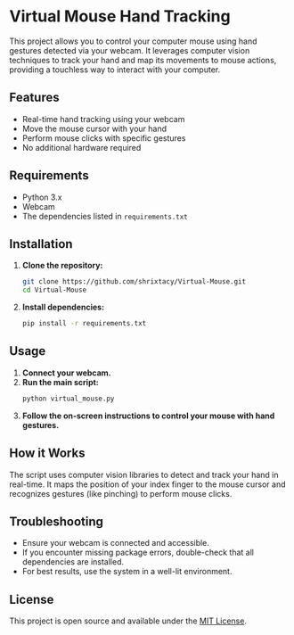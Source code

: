 # Virtual Mouse Hand Tracking

This project allows you to control your computer mouse using hand gestures detected via your webcam. It leverages computer vision techniques to track your hand and map its movements to mouse actions, providing a touchless way to interact with your computer.

## Features

- Real-time hand tracking using your webcam
- Move the mouse cursor with your hand
- Perform mouse clicks with specific gestures
- No additional hardware required

## Requirements

- Python 3.x
- Webcam
- The dependencies listed in `requirements.txt`

## Installation

1. **Clone the repository:**
   ```sh
   git clone https://github.com/shrixtacy/Virtual-Mouse.git
   cd Virtual-Mouse
   ```

2. **Install dependencies:**
   ```sh
   pip install -r requirements.txt
   ```

## Usage

1. **Connect your webcam.**
2. **Run the main script:**
   ```sh
   python virtual_mouse.py
   ```
3. **Follow the on-screen instructions to control your mouse with hand gestures.**

## How it Works

The script uses computer vision libraries to detect and track your hand in real-time. It maps the position of your index finger to the mouse cursor and recognizes gestures (like pinching) to perform mouse clicks.

## Troubleshooting

- Ensure your webcam is connected and accessible.
- If you encounter missing package errors, double-check that all dependencies are installed.
- For best results, use the system in a well-lit environment.

## License

This project is open source and available under the [MIT License](LICENSE).
